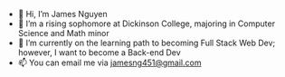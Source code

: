- 👋 Hi, I’m James Nguyen
- 👀 I’m a rising sophomore at Dickinson College, majoring in Computer Science and Math minor
- 🌱 I’m currently on the learning path to becoming Full Stack Web Dev; however, I want to become a Back-end Dev
- 📫 You can email me via jamesng451@gmail.com

<!---
jamesng5/jamesng5 is a ✨ special ✨ repository because its `README.md` (this file) appears on your GitHub profile.
You can click the Preview link to take a look at your changes.
--->
